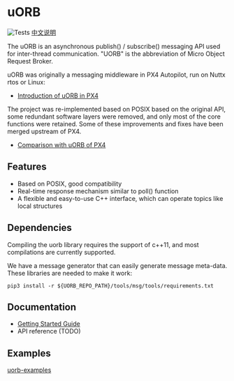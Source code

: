 # uORB

![Tests](https://github.com/ShawnFeng0/uorb/workflows/Tests/badge.svg) [中文说明](README_CN.md)

The uORB is an asynchronous publish() / subscribe() messaging API used for inter-thread communication. "UORB" is the abbreviation of Micro Object Request Broker.

uORB was originally a messaging middleware in PX4 Autopilot, run on Nuttx rtos or Linux:

* [Introduction of uORB in PX4](https://dev.px4.io/master/en/middleware/uorb.html)

The project was re-implemented based on POSIX based on the original API, some redundant software layers were removed, and only most of the core functions were retained.
Some of these improvements and fixes have been merged upstream of PX4.

* [Comparison with uORB of PX4](docs/comparison_with_px4_uorb.md)

## Features

* Based on POSIX, good compatibility
* Real-time response mechanism similar to poll() function
* A flexible and easy-to-use C++ interface, which can operate topics like local structures

## Dependencies

Compiling the uorb library requires the support of c++11, and most compilations are currently supported.

We have a message generator that can easily generate message meta-data. These libraries are needed to make it work:

```shell
pip3 install -r ${UORB_REPO_PATH}/tools/msg/tools/requirements.txt
```

## Documentation

* [Getting Started Guide](docs/getting_started.md)
* API reference (TODO)

## Examples

[uorb-examples](https://github.com/ShawnFeng0/uorb-examples.git)
